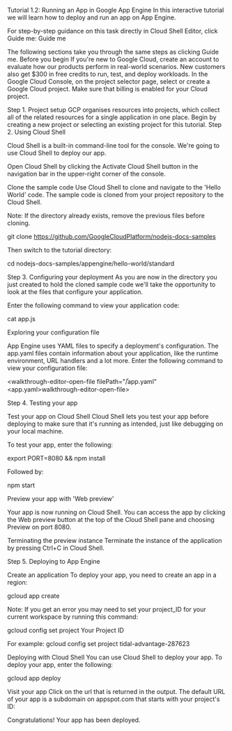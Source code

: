Tutorial 1.2: Running an App in Google App Engine
In this interactive tutorial we will learn how to deploy and run an app on App Engine. 

For step-by-step guidance on this task directly in Cloud Shell Editor, click Guide me:
Guide me

The following sections take you through the same steps as clicking Guide me.
Before you begin
If you're new to Google Cloud, create an account to evaluate how our products perform in real-world scenarios. New customers also get $300 in free credits to run, test, and deploy workloads.
In the Google Cloud Console, on the project selector page, select or create a Google Cloud project.
Make sure that billing is enabled for your Cloud project. 

Step 1. Project setup
GCP organises resources into projects, which collect all of the related resources for a single application in one place.
Begin by creating a new project or selecting an existing project for this tutorial.
Step 2. Using Cloud Shell

Cloud Shell is a built-in command-line tool for the console. We're going to use Cloud Shell to deploy our app.

Open Cloud Shell by clicking the Activate Cloud Shell button in the navigation bar in the upper-right corner of the console.

Clone the sample code
Use Cloud Shell to clone and navigate to the 'Hello World' code. The sample code is cloned from your project repository to the Cloud Shell.

Note: If the directory already exists, remove the previous files before cloning.

git clone  https://github.com/GoogleCloudPlatform/nodejs-docs-samples


Then switch to the tutorial directory:

cd  nodejs-docs-samples/appengine/hello-world/standard


Step 3. Configuring your deployment
As you are now in the directory you just created to hold the cloned sample code we'll take the opportunity to look at the files that configure your application.

Enter the following command to view your application code:

cat app.js


Exploring your configuration file

App Engine uses YAML files to specify a deployment's configuration. The app.yaml files contain information about your application, like the runtime environment, URL handlers and a lot more.
Enter the following command to view your configuration file:

<walkthrough-editor-open-file filePath="/ัapp.yaml"<app.yaml>walkthrough-editor-open-file>


Step 4. Testing your app

Test your app on Cloud Shell
Cloud Shell lets you test your app before deploying to make sure that it's running as intended, just like debugging on your local machine.

To test your app, enter the following:

export PORT=8080 && npm install


Followed by:

npm start


Preview your app with 'Web preview'

Your app is now running on Cloud Shell. You can access the app by clicking the Web preview  button at the top of the Cloud Shell pane and choosing Preview on port 8080.

Terminating the preview instance
Terminate the instance of the application by pressing Ctrl+C in Cloud Shell.

Step 5. Deploying to App Engine

Create an application
To deploy your app, you need to create an app in a region:

gcloud app create


Note: If you get an error you may need to set your project_ID for your current workspace by running this command:

gcloud config set project Your Project ID


For example: 
 gcloud config set project tidal-advantage-287623

Deploying with Cloud Shell
You can use Cloud Shell to deploy your app. To deploy your app, enter the following:

gcloud app deploy


Visit your app
Click on the url that is returned in the output. The default URL of your app is a subdomain on appspot.com that starts with your project's ID: 

Congratulations! Your app has been deployed. 
